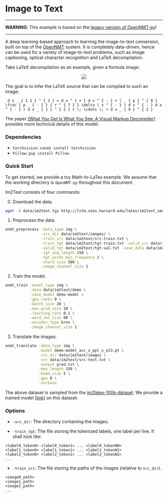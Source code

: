 # Image to Text

---------

**WARNING**: This example is based on the [legacy version of OpenNMT-py](https://github.com/OpenNMT/OpenNMT-py/tree/legacy)!

---------

A deep learning-based approach to learning the image-to-text conversion, built on top of the <a href="http://opennmt.net/">OpenNMT</a> system. It is completely data-driven, hence can be used for a variety of image-to-text problems, such as image captioning, optical character recognition and LaTeX decompilation. 

Take LaTeX decompilation as an example, given a formula image:

<p align="center"><img src="http://lstm.seas.harvard.edu/latex/results/website/images/119b93a445-orig.png"></p>

The goal is to infer the LaTeX source that can be compiled to such an image:

```
 d s _ { 1 1 } ^ { 2 } = d x ^ { + } d x ^ { - } + l _ { p } ^ { 9 } \frac { p _ { - } } { r ^ { 7 } } \delta ( x ^ { - } ) d x ^ { - } d x ^ { - } + d x _ { 1 } ^ { 2 } + \; \cdots \; + d x _ { 9 } ^ { 2 } 
```

The paper [[What You Get Is What You See: A Visual Markup Decompiler]](https://arxiv.org/pdf/1609.04938.pdf) provides more technical details of this model.

### Dependencies

* `torchvision`: `conda install torchvision`
* `Pillow`: `pip install Pillow`

### Quick Start

To get started, we provide a toy Math-to-LaTex example. We assume that the working directory is `OpenNMT-py` throughout this document.

Im2Text consists of four commands:

0) Download the data.

```bash
wget -O data/im2text.tgz http://lstm.seas.harvard.edu/latex/im2text_small.tgz; tar zxf data/im2text.tgz -C data/
```

1) Preprocess the data.

```bash
onmt_preprocess -data_type img \
                -src_dir data/im2text/images/ \
                -train_src data/im2text/src-train.txt \
                -train_tgt data/im2text/tgt-train.txt -valid_src data/im2text/src-val.txt \
                -valid_tgt data/im2text/tgt-val.txt -save_data data/im2text/demo \
                -tgt_seq_length 150 \
                -tgt_words_min_frequency 2 \
                -shard_size 500 \
                -image_channel_size 1
```

2) Train the model.

```bash
onmt_train -model_type img \
           -data data/im2text/demo \
           -save_model demo-model \
           -gpu_ranks 0 \
           -batch_size 20 \
           -max_grad_norm 20 \
           -learning_rate 0.1 \
           -word_vec_size 80 \
           -encoder_type brnn \
           -image_channel_size 1
```

3) Translate the images.

```bash
onmt_translate -data_type img \
               -model demo-model_acc_x_ppl_x_e13.pt \
               -src_dir data/im2text/images \
               -src data/im2text/src-test.txt \
               -output pred.txt \
               -max_length 150 \
               -beam_size 5 \
               -gpu 0 \
               -verbose
```

The above dataset is sampled from the [im2latex-100k-dataset](http://lstm.seas.harvard.edu/latex/im2text.tgz). We provide a trained model [[link]](http://lstm.seas.harvard.edu/latex/py-model.pt) on this dataset.

### Options

* `-src_dir`: The directory containing the images.

* `-train_tgt`: The file storing the tokenized labels, one label per line. It shall look like:
```
<label0_token0> <label0_token1> ... <label0_tokenN0>
<label1_token0> <label1_token1> ... <label1_tokenN1>
<label2_token0> <label2_token1> ... <label2_tokenN2>
...
```

* `-train_src`: The file storing the paths of the images (relative to `src_dir`).
```
<image0_path>
<image1_path>
<image2_path>
...
```
